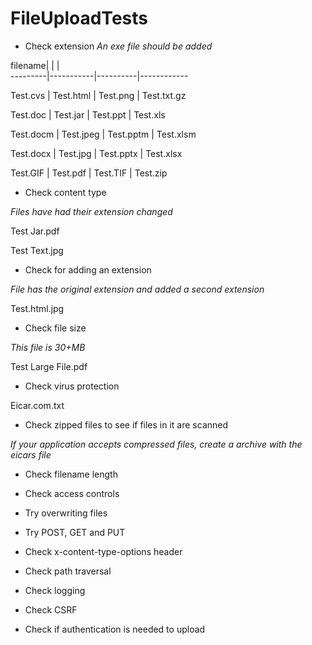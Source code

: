 # FileUploadTests

* Check extension
*An exe file should be added*

filename|             |         |   
---------|-----------|----------|------------

Test.cvs | Test.html | Test.png | Test.txt.gz

Test.doc | Test.jar | Test.ppt | Test.xls

Test.docm | Test.jpeg | Test.pptm | Test.xlsm

Test.docx | Test.jpg | Test.pptx | Test.xlsx

Test.GIF | Test.pdf | Test.TIF | Test.zip




* Check content type

*Files have had their extension changed*

Test Jar.pdf

Test Text.jpg




* Check for adding an extension

*File has the original extension and added a second extension*

Test.html.jpg




* Check file size

*This file is 30+MB*

Test Large File.pdf




* Check virus protection

Eicar.com.txt




* Check zipped files to see if files in it are scanned

*If your application accepts compressed files, create a archive with the eicars file*



* Check filename length



* Check access controls



* Try overwriting files



* Try POST, GET and PUT



* Check x-content-type-options header



* Check path traversal



* Check logging



* Check CSRF



* Check if authentication is needed to upload


